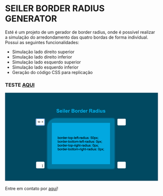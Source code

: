 # SEILER BORDER RADIUS GENERATOR

<p>Esté é um projeto de um gerador de border radius, onde é possível realizar a simulação do arredondamento das quatro bordas de forma individual. <br/>
Possui as seguintes funcionalidades:</p>

<ul>
    <li>Simulação lado direito superior</li>
    <li>Simulação lado direito inferior</li>
    <li>Simulação lado esquerdo superior</li>
    <li>Simulação lado esquerdo inferior</li>
    <li>Geração do código CSS para replicação</li>
</ul>

<h3>TESTE <a href="https://seileremerson.github.io/border_radius_generator/" target="_blank">AQUI</a></h3>
<img src="github/borderRadiusGenerator.gif" alt="Demonstração Calculadora">

<p>Entre em contato por <a href="https://www.linkedin.com/in/seileremerson/" target="_blank">aqui</a>!</p>

